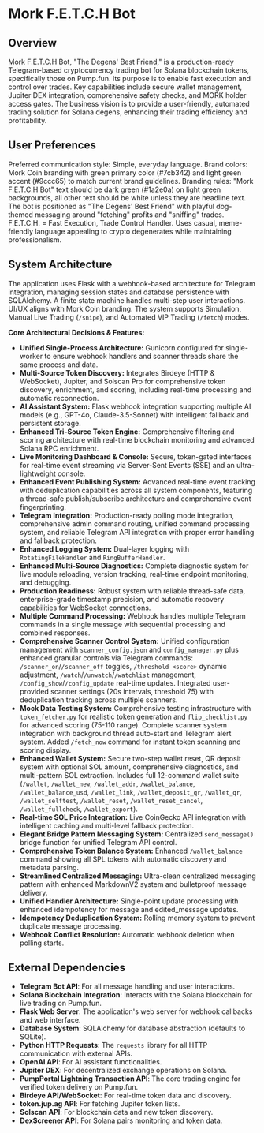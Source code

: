 # Mork F.E.T.C.H Bot

## Overview
Mork F.E.T.C.H Bot, "The Degens' Best Friend," is a production-ready Telegram-based cryptocurrency trading bot for Solana blockchain tokens, specifically those on Pump.fun. Its purpose is to enable fast execution and control over trades. Key capabilities include secure wallet management, Jupiter DEX integration, comprehensive safety checks, and MORK holder access gates. The business vision is to provide a user-friendly, automated trading solution for Solana degens, enhancing their trading efficiency and profitability.

## User Preferences
Preferred communication style: Simple, everyday language.
Brand colors: Mork Coin branding with green primary color (#7cb342) and light green accent (#9ccc65) to match current brand guidelines.
Branding rules: "Mork F.E.T.C.H Bot" text should be dark green (#1a2e0a) on light green backgrounds, all other text should be white unless they are headline text. The bot is positioned as "The Degens' Best Friend" with playful dog-themed messaging around "fetching" profits and "sniffing" trades. F.E.T.C.H. = Fast Execution, Trade Control Handler. Uses casual, meme-friendly language appealing to crypto degenerates while maintaining professionalism.

## System Architecture
The application uses Flask with a webhook-based architecture for Telegram integration, managing session states and database persistence with SQLAlchemy. A finite state machine handles multi-step user interactions. UI/UX aligns with Mork Coin branding. The system supports Simulation, Manual Live Trading (`/snipe`), and Automated VIP Trading (`/fetch`) modes.

**Core Architectural Decisions & Features:**
- **Unified Single-Process Architecture:** Gunicorn configured for single-worker to ensure webhook handlers and scanner threads share the same process and data.
- **Multi-Source Token Discovery:** Integrates Birdeye (HTTP & WebSocket), Jupiter, and Solscan Pro for comprehensive token discovery, enrichment, and scoring, including real-time processing and automatic reconnection.
- **AI Assistant System:** Flask webhook integration supporting multiple AI models (e.g., GPT-4o, Claude-3.5-Sonnet) with intelligent fallback and persistent storage.
- **Enhanced Tri-Source Token Engine:** Comprehensive filtering and scoring architecture with real-time blockchain monitoring and advanced Solana RPC enrichment.
- **Live Monitoring Dashboard & Console:** Secure, token-gated interfaces for real-time event streaming via Server-Sent Events (SSE) and an ultra-lightweight console.
- **Enhanced Event Publishing System:** Advanced real-time event tracking with deduplication capabilities across all system components, featuring a thread-safe publish/subscribe architecture and comprehensive event fingerprinting.
- **Telegram Integration:** Production-ready polling mode integration, comprehensive admin command routing, unified command processing system, and reliable Telegram API integration with proper error handling and fallback protection.
- **Enhanced Logging System:** Dual-layer logging with `RotatingFileHandler` and `RingBufferHandler`.
- **Enhanced Multi-Source Diagnostics:** Complete diagnostic system for live module reloading, version tracking, real-time endpoint monitoring, and debugging.
- **Production Readiness:** Robust system with reliable thread-safe data, enterprise-grade timestamp precision, and automatic recovery capabilities for WebSocket connections.
- **Multiple Command Processing:** Webhook handles multiple Telegram commands in a single message with sequential processing and combined responses.
- **Comprehensive Scanner Control System:** Unified configuration management with `scanner_config.json` and `config_manager.py` plus enhanced granular controls via Telegram commands: `/scanner_on`/`/scanner_off` toggles, `/threshold <score>` dynamic adjustment, `/watch`/`/unwatch`/`/watchlist` management, `/config_show`/`/config_update` real-time updates. Integrated user-provided scanner settings (20s intervals, threshold 75) with deduplication tracking across multiple scanners.
- **Mock Data Testing System:** Comprehensive testing infrastructure with `token_fetcher.py` for realistic token generation and `flip_checklist.py` for advanced scoring (75-110 range). Complete scanner system integration with background thread auto-start and Telegram alert system. Added `/fetch_now` command for instant token scanning and scoring display.
- **Enhanced Wallet System:** Secure two-step wallet reset, QR deposit system with optional SOL amount, comprehensive diagnostics, and multi-pattern SOL extraction. Includes full 12-command wallet suite (`/wallet`, `/wallet_new`, `/wallet_addr`, `/wallet_balance`, `/wallet_balance_usd`, `/wallet_link`, `/wallet_deposit_qr`, `/wallet_qr`, `/wallet_selftest`, `/wallet_reset`, `/wallet_reset_cancel`, `/wallet_fullcheck`, `/wallet_export`).
- **Real-time SOL Price Integration:** Live CoinGecko API integration with intelligent caching and multi-level fallback protection.
- **Elegant Bridge Pattern Messaging System:** Centralized `send_message()` bridge function for unified Telegram API control.
- **Comprehensive Token Balance System:** Enhanced `/wallet_balance` command showing all SPL tokens with automatic discovery and metadata parsing.
- **Streamlined Centralized Messaging:** Ultra-clean centralized messaging pattern with enhanced MarkdownV2 system and bulletproof message delivery.
- **Unified Handler Architecture:** Single-point update processing with enhanced idempotency for message and edited_message updates.
- **Idempotency Deduplication System:** Rolling memory system to prevent duplicate message processing.
- **Webhook Conflict Resolution:** Automatic webhook deletion when polling starts.

## External Dependencies
- **Telegram Bot API**: For all message handling and user interactions.
- **Solana Blockchain Integration**: Interacts with the Solana blockchain for live trading on Pump.fun.
- **Flask Web Server**: The application's web server for webhook callbacks and web interface.
- **Database System**: SQLAlchemy for database abstraction (defaults to SQLite).
- **Python HTTP Requests**: The `requests` library for all HTTP communication with external APIs.
- **OpenAI API**: For AI assistant functionalities.
- **Jupiter DEX**: For decentralized exchange operations on Solana.
- **PumpPortal Lightning Transaction API**: The core trading engine for verified token delivery on Pump.fun.
- **Birdeye API/WebSocket**: For real-time token data and discovery.
- **token.jup.ag API**: For fetching Jupiter token lists.
- **Solscan API**: For blockchain data and new token discovery.
- **DexScreener API**: For Solana pairs monitoring and token data.